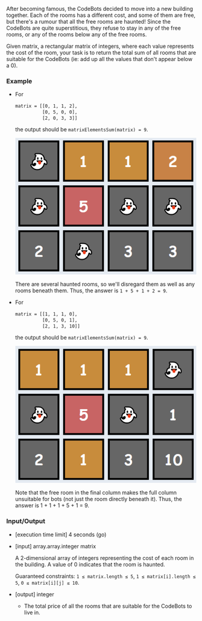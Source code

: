 After becoming famous, the CodeBots decided to move into a new building together. Each of the rooms has a different cost, and some of them are free, but there's a rumour that all the free rooms are haunted! Since the CodeBots are quite superstitious, they refuse to stay in any of the free rooms, or any of the rooms below any of the free rooms.

Given matrix, a rectangular matrix of integers, where each value represents the cost of the room, your task is to return the total sum of all rooms that are suitable for the CodeBots (ie: add up all the values that don't appear below a 0).

### Example

- For

  ```
  matrix = [[0, 1, 1, 2], 
            [0, 5, 0, 0], 
            [2, 0, 3, 3]]
  ```
  the output should be
  `matrixElementsSum(matrix) = 9`.

  ![example1](example1.png)


  There are several haunted rooms, so we'll disregard them as well as any rooms beneath them. Thus, the answer is `1 + 5 + 1 + 2 = 9`.


- For

  ```
  matrix = [[1, 1, 1, 0], 
            [0, 5, 0, 1], 
            [2, 1, 3, 10]]
  ```

  the output should be
  `matrixElementsSum(matrix) = 9`.

  ![example2](example2.png)

  Note that the free room in the final column makes the full column unsuitable for bots (not just the room directly beneath it). Thus, the answer is 1 + 1 + 1 + 5 + 1 = 9.

### Input/Output

- [execution time limit] 4 seconds (go)

- [input] array.array.integer matrix

  A 2-dimensional array of integers representing the cost of each room in the building. A value of 0 indicates that the room is haunted.

  Guaranteed constraints:
  `1 ≤ matrix.length ≤ 5`,
  `1 ≤ matrix[i].length ≤ 5`,
  `0 ≤ matrix[i][j] ≤ 10`.

- [output] integer

  - The total price of all the rooms that are suitable for the CodeBots to live in.